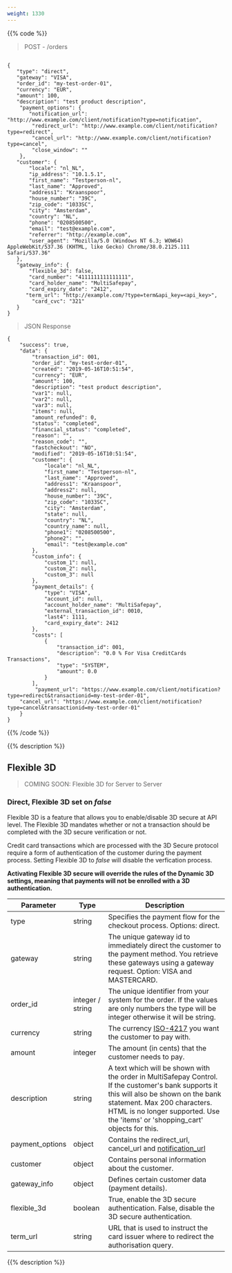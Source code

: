 ```yaml
---
weight: 1330
---
```

{{% code %}}
> POST - /orders 

```shell 

{
   "type": "direct",
   "gateway": "VISA",
   "order_id": "my-test-order-01",
   "currency": "EUR",
   "amount": 100,
   "description": "test product description",
    "payment_options": {
       "notification_url": "http://www.example.com/client/notification?type=notification",
        "redirect_url": "http://www.example.com/client/notification?type=redirect",
        "cancel_url": "http://www.example.com/client/notification?type=cancel", 
        "close_window": ""
    },
   "customer": {
       "locale": "nl_NL",
       "ip_address": "10.1.5.1",
       "first_name": "Testperson-nl",
       "last_name": "Approved",
       "address1": "Kraanspoor",
       "house_number": "39C",
       "zip_code": "1033SC",
       "city": "Amsterdam",
       "country": "NL",
       "phone": "0208500500",
       "email": "test@example.com",
       "referrer": "http://example.com",
       "user_agent": "Mozilla/5.0 (Windows NT 6.3; WOW64) AppleWebKit/537.36 (KHTML, like Gecko) Chrome/38.0.2125.111 Safari/537.36"
   },
   "gateway_info": {
       "flexible_3d": false,
       "card_number": "4111111111111111",
       "card_holder_name": "MultiSafepay",
       "card_expiry_date": "2412",
      "term_url": "http://example.com/?type=term&api_key=<api_key>",
        "card_cvc": "321"
   }
}

```
> JSON Response

```shell 
{
    "success": true,
    "data": {
        "transaction_id": 001,
        "order_id": "my-test-order-01",
        "created": "2019-05-16T10:51:54",
        "currency": "EUR",
        "amount": 100,
        "description": "test product description",
        "var1": null,
        "var2": null,
        "var3": null,
        "items": null,
        "amount_refunded": 0,
        "status": "completed",
        "financial_status": "completed",
        "reason": "",
        "reason_code": "",
        "fastcheckout": "NO",
        "modified": "2019-05-16T10:51:54",
        "customer": {
            "locale": "nl_NL",
            "first_name": "Testperson-nl",
            "last_name": "Approved",
            "address1": "Kraanspoor",
            "address2": null,
            "house_number": "39C",
            "zip_code": "1033SC",
            "city": "Amsterdam",
            "state": null,
            "country": "NL",
            "country_name": null,
            "phone1": "0208500500",
            "phone2": "",
            "email": "test@example.com"
        },
        "custom_info": {
            "custom_1": null,
            "custom_2": null,
            "custom_3": null
        },
        "payment_details": {
            "type": "VISA",
            "account_id": null,
            "account_holder_name": "MultiSafepay",
            "external_transaction_id": 0010,
            "last4": 1111,
            "card_expiry_date": 2412
        },
        "costs": [
            {
                "transaction_id": 001,
                "description": "0.0 % For Visa CreditCards Transactions",
                "type": "SYSTEM",
                "amount": 0.0
            }
        ],
         "payment_url": "https://www.example.com/client/notification?type=redirect&transactionid=my-test-order-01",
    "cancel_url": "https://www.example.com/client/notification?type=cancel&transactionid=my-test-order-01"
    }
}
```
{{% /code %}}

{{% description %}}
## Flexible 3D 
> COMING SOON: Flexible 3D for Server to Server 

### Direct, Flexible 3D set on _false_

Flexible 3D is a feature that allows you to enable/disable 3D secure at API level. The Flexible 3D mandates whether or not a transaction should be completed with the 3D secure verification or not.

Credit card transactions which are processed with the 3D Secure protocol require a form of authentication of the customer during the payment process. Setting Flexible 3D to _false_ will disable the verfication process. 

**Activating Flexible 3D secure will override the rules of the Dynamic 3D settings, meaning that payments will not be enrolled with a 3D authentication.**


| Parameter                      | Type      | Description |
|--------------------------------|-----------|-----------------------------------------------------------------------------------------|
| type                           | string    | Specifies the payment flow for the checkout process. Options: direct.       |
| gateway                        | string    | The unique gateway id to immediately direct the customer to the payment method. You retrieve these gateways using a gateway request. Option: VISA and MASTERCARD. |
| order_id                       | integer / string    | The unique identifier from your system for the order. If the values are only numbers the type will be integer otherwise it will be string.                   |
| currency                       | string    | The currency [ISO-4217](https://www.iso.org/iso-4217-currency-codes.html) you want the customer to pay with. |
| amount                         | integer   | The amount (in cents) that the customer needs to pay.        |
| description                    | string    | A text which will be shown with the order in MultiSafepay Control. If the customer's bank supports it this will also be shown on the bank statement. Max 200 characters. HTML is no longer supported. Use the 'items' or 'shopping_cart' objects for this. |
| payment_options                | object    | Contains the redirect_url, cancel_url and [notification_url](/faq/api/how-does-the-notification-url-work/)         |
| customer                       | object    | Contains personal information about the customer. |
| gateway_info                   | object    | Defines certain customer data (payment details). |
| flexible_3d                    | boolean   | True, enable the 3D secure authentication. False, disable the 3D secure authentication.  |
| term_url                       | string    | URL that is used to instruct the card issuer where to redirect the authorisation query. |

{{% description %}}